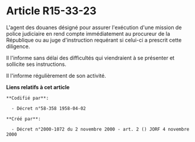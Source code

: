# Article R15-33-23

L'agent des douanes désigné pour assurer l'exécution d'une mission de police judiciaire en rend compte immédiatement au
procureur de la République ou au juge d'instruction requérant si celui-ci a prescrit cette diligence.

Il l'informe sans délai des difficultés qui viendraient à se présenter et sollicite ses instructions.

Il l'informe régulièrement de son activité.

**Liens relatifs à cet article**

	**Codifié par**:

	  - Décret n°58-358 1958-04-02

	**Créé par**:

	  - Décret n°2000-1072 du 2 novembre 2000 - art. 2 () JORF 4 novembre 2000

